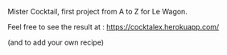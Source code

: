 Mister Cocktail, first project from A to Z for Le Wagon. 

Feel free to see the result at : https://cocktalex.herokuapp.com/

(and to add your own recipe)
